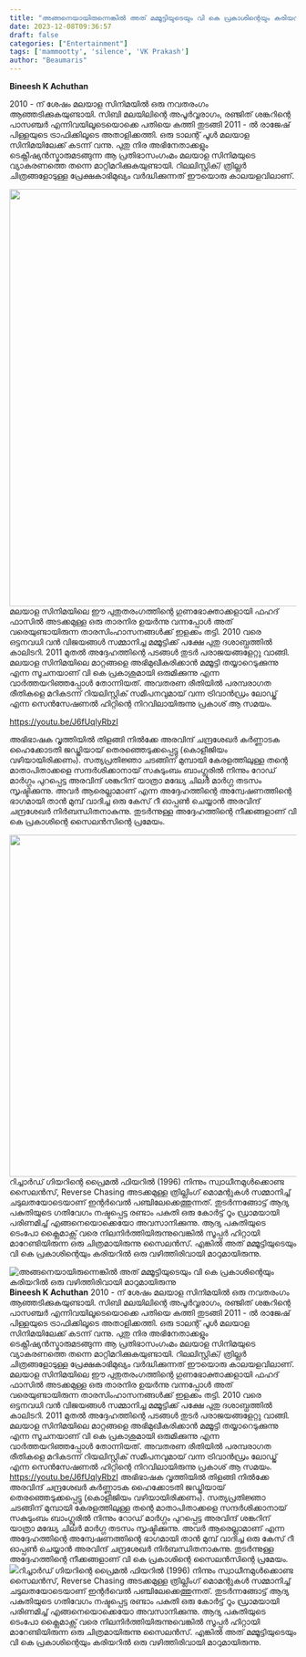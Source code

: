 ```yaml
---
title: "അങ്ങനെയായിരുന്നെങ്കിൽ അത് മമ്മൂട്ടിയുടെയും വി കെ പ്രകാശിന്റെയും കരിയറിൽ ഒരു വഴിത്തിരിവായി മാറുമായിരുന്നു"
date: 2023-12-08T09:36:57
draft: false
categories: ["Entertainment"]
tags: ['mammootty', 'silence', 'VK Prakash']
author: "Beaumaris"
---
```


<strong>Bineesh K Achuthan</strong>

2010 - ന് ശേഷം മലയാള സിനിമയിൽ ഒരു നവതരംഗം ആഞ്ഞടിക്കുകയുണ്ടായി. സിബി മലയിലിന്റെ അപൂർവ്വരാഗം, രഞ്ജിത് ശങ്കറിന്റെ പാസഞ്ചർ എന്നിവയിലൂടെയൊക്കെ പതിയെ കത്തി തുടങ്ങി 2011 - ൽ രാജേഷ് പിള്ളയുടെ ട്രാഫിക്കിലൂടെ അതാളിക്കത്തി. ഒരു ടാലന്റ് പൂൾ മലയാള സിനിമയിലേക്ക് കടന്ന് വന്നു. പുതു നിര അഭിനേതാക്കളും ടെക്നീഷ്യൻസ്മാരുമടങ്ങുന്ന ആ പ്രതിഭാസംഗംമം മലയാള സിനിമയുടെ വ്യാകരണത്തെ തന്നെ മാറ്റിമറിക്കുകയുണ്ടായി. റിലലിസ്റ്റിക്/ ത്രില്ലർ ചിത്രങ്ങളോടുള്ള പ്രേക്ഷകാഭിമുഖ്യം വർദ്ധിക്കുന്നത് ഈയൊരു കാലയളവിലാണ്.

<img class=" wp-image-433191 aligncenter" src="https://cdn.boolokam.com/articles/2023/12/ssvsvs.jpg" alt="" width="549" height="732" />മലയാള സിനിമയിലെ ഈ പുതുതരംഗത്തിന്റെ ഗുണഭോക്താക്കളായി ഫഹദ് ഫാസിൽ അടക്കമുള്ള ഒരു താരനിര ഉയർന്നു വന്നപ്പോൾ അത് വരെയുണ്ടായിരുന്ന താരസിംഹാസനങ്ങൾക്ക് ഇളക്കം തട്ടി. 2010 വരെ ഒട്ടനവധി വൻ വിജയങ്ങൾ സമ്മാനിച്ച മമ്മൂട്ടിക്ക് പക്ഷേ പുതു ദശാബ്ധത്തിൽ കാലിടറി. 2011 മുതൽ അദ്ദേഹത്തിന്റെ പടങ്ങൾ തുടർ പരാജയങ്ങളേറ്റു വാങ്ങി. മലയാള സിനിമയിലെ മാറ്റങ്ങളെ അഭിമുഖീകരിക്കാൻ മമ്മൂട്ടി തയ്യാറെടുക്കുന്നു എന്ന സൂചനയാണ് വി കെ പ്രകാശുമായി ഒരുമിക്കുന്നു എന്ന വാർത്തയറിഞ്ഞപ്പോൾ തോന്നിയത്. അവതരണ രീതിയിൽ പരമ്പരാഗത രീതികളെ മറികടന്ന് റിയലിസ്റ്റിക് സമീപനവുമായ് വന്ന ട്രിവാൻഡ്രം ലോഡ്ജ് എന്ന സെൻസേഷണൽ ഹിറ്റിന്റെ നിറവിലായിരുന്നു പ്രകാശ് ആ സമയം.

https://youtu.be/J6fUqlyRbzI

അഭിഭാഷക വൃത്തിയിൽ തിളങ്ങി നിൽക്കേ അരവിന്ദ് ചന്ദ്രശേഖർ കർണ്ണാടക ഹൈക്കോടതി ജഡ്ജിയായ് തെരഞ്ഞെടുക്കപ്പെട്ടു (കൊളീജിയം വഴിയായിരിക്കണം). സത്യപ്രതിജ്ഞാ ചടങ്ങിന് മുമ്പായി കേരളത്തിലുള്ള തന്റെ മാതാപിതാക്കളെ സന്ദർശിക്കാനായ് സകുടുംബം ബാംഗ്ലൂരിൽ നിന്നും റോഡ് മാർഗ്ഗം പുറപ്പെട്ട അരവിന്ദ് ശങ്കറിന് യാത്രാ മദ്ധ്യേ ചിലർ മാർഗ്ഗ തടസം സൃഷ്ടിക്കുന്നു. അവർ ആരെല്ലാമാണ് എന്ന അദ്ദേഹത്തിന്റെ അന്വേഷണത്തിന്റെ ഭാഗമായി താൻ മുമ്പ് വാദിച്ച ഒരു കേസ് റീ ഓപ്പൺ ചെയ്യാൻ അരവിന്ദ് ചന്ദ്രശേഖർ നിർബന്ധിതനാകുന്നു. തുടർന്നുള്ള അദ്ദേഹത്തിന്റെ നീക്കങ്ങളാണ് വി കെ പ്രകാശിന്റെ സൈലൻസിന്റെ പ്രമേയം.

<img class="alignnone size-full wp-image-433193" src="https://cdn.boolokam.com/articles/2023/12/fffqfffqf.jpg" alt="" width="800" height="600" />റിച്ചാർഡ് ഗിയറിന്റെ പ്രൈമൽ ഫിയറിൽ (1996) നിന്നും സ്വാധീനമുൾക്കൊണ്ട സൈലൻസ്, Reverse Chasing അടക്കമുള്ള ത്രില്ലിംഗ് മൊമന്റുകൾ സമ്മാനിച്ച് ചടുലതയോടെയാണ് ഇന്റർവെൽ പഞ്ചിലേക്കെത്തുന്നത്. തുടർന്നങ്ങോട്ട് ആദ്യ പകുതിയുടെ ഗതിവേഗം നഷ്ടപ്പെട്ട രണ്ടാം പകുതി ഒരു കോർട്ട് റൂം ഡ്രാമയായി പരിണമിച്ച് എങ്ങനെയൊക്കെയോ അവസാനിക്കുന്നു. ആദ്യ പകുതിയുടെ ടെംപോ ക്ലൈമാക്സ് വരെ നിലനിർത്തിയിരുന്നുവെങ്കിൽ സൂപ്പർ ഹിറ്റായി മാറേണ്ടിയിരുന്ന ഒരു ചിത്രമായിരുന്നു സൈലൻസ്. എങ്കിൽ അത് മമ്മൂട്ടിയുടെയും വി കെ പ്രകാശിന്റെയും കരിയറിൽ ഒരു വഴിത്തിരിവായി മാറുമായിരുന്നു.


![അങ്ങനെയായിരുന്നെങ്കിൽ അത് മമ്മൂട്ടിയുടെയും വി കെ പ്രകാശിന്റെയും കരിയറിൽ ഒരു വഴിത്തിരിവായി മാറുമായിരുന്നു](https://cdn.boolokam.com/articles/2023/12/ssvsvs.jpg)**Bineesh K Achuthan** 2010 - ന് ശേഷം മലയാള സിനിമയിൽ ഒരു നവതരംഗം ആഞ്ഞടിക്കുകയുണ്ടായി. സിബി മലയിലിന്റെ അപൂർവ്വരാഗം, രഞ്ജിത് ശങ്കറിന്റെ പാസഞ്ചർ എന്നിവയിലൂടെയൊക്കെ പതിയെ കത്തി തുടങ്ങി 2011 - ൽ രാജേഷ് പിള്ളയുടെ ട്രാഫിക്കിലൂടെ അതാളിക്കത്തി. ഒരു ടാലന്റ് പൂൾ മലയാള സിനിമയിലേക്ക് കടന്ന് വന്നു. പുതു നിര അഭിനേതാക്കളും ടെക്നീഷ്യൻസ്മാരുമടങ്ങുന്ന ആ പ്രതിഭാസംഗംമം മലയാള സിനിമയുടെ വ്യാകരണത്തെ തന്നെ മാറ്റിമറിക്കുകയുണ്ടായി. റിലലിസ്റ്റിക്/ ത്രില്ലർ ചിത്രങ്ങളോടുള്ള പ്രേക്ഷകാഭിമുഖ്യം വർദ്ധിക്കുന്നത് ഈയൊരു കാലയളവിലാണ്. മലയാള സിനിമയിലെ ഈ പുതുതരംഗത്തിന്റെ ഗുണഭോക്താക്കളായി ഫഹദ് ഫാസിൽ അടക്കമുള്ള ഒരു താരനിര ഉയർന്നു വന്നപ്പോൾ അത് വരെയുണ്ടായിരുന്ന താരസിംഹാസനങ്ങൾക്ക് ഇളക്കം തട്ടി. 2010 വരെ ഒട്ടനവധി വൻ വിജയങ്ങൾ സമ്മാനിച്ച മമ്മൂട്ടിക്ക് പക്ഷേ പുതു ദശാബ്ധത്തിൽ കാലിടറി. 2011 മുതൽ അദ്ദേഹത്തിന്റെ പടങ്ങൾ തുടർ പരാജയങ്ങളേറ്റു വാങ്ങി. മലയാള സിനിമയിലെ മാറ്റങ്ങളെ അഭിമുഖീകരിക്കാൻ മമ്മൂട്ടി തയ്യാറെടുക്കുന്നു എന്ന സൂചനയാണ് വി കെ പ്രകാശുമായി ഒരുമിക്കുന്നു എന്ന വാർത്തയറിഞ്ഞപ്പോൾ തോന്നിയത്. അവതരണ രീതിയിൽ പരമ്പരാഗത രീതികളെ മറികടന്ന് റിയലിസ്റ്റിക് സമീപനവുമായ് വന്ന ട്രിവാൻഡ്രം ലോഡ്ജ് എന്ന സെൻസേഷണൽ ഹിറ്റിന്റെ നിറവിലായിരുന്നു പ്രകാശ് ആ സമയം. https://youtu.be/J6fUqlyRbzI അഭിഭാഷക വൃത്തിയിൽ തിളങ്ങി നിൽക്കേ അരവിന്ദ് ചന്ദ്രശേഖർ കർണ്ണാടക ഹൈക്കോടതി ജഡ്ജിയായ് തെരഞ്ഞെടുക്കപ്പെട്ടു (കൊളീജിയം വഴിയായിരിക്കണം). സത്യപ്രതിജ്ഞാ ചടങ്ങിന് മുമ്പായി കേരളത്തിലുള്ള തന്റെ മാതാപിതാക്കളെ സന്ദർശിക്കാനായ് സകുടുംബം ബാംഗ്ലൂരിൽ നിന്നും റോഡ് മാർഗ്ഗം പുറപ്പെട്ട അരവിന്ദ് ശങ്കറിന് യാത്രാ മദ്ധ്യേ ചിലർ മാർഗ്ഗ തടസം സൃഷ്ടിക്കുന്നു. അവർ ആരെല്ലാമാണ് എന്ന അദ്ദേഹത്തിന്റെ അന്വേഷണത്തിന്റെ ഭാഗമായി താൻ മുമ്പ് വാദിച്ച ഒരു കേസ് റീ ഓപ്പൺ ചെയ്യാൻ അരവിന്ദ് ചന്ദ്രശേഖർ നിർബന്ധിതനാകുന്നു. തുടർന്നുള്ള അദ്ദേഹത്തിന്റെ നീക്കങ്ങളാണ് വി കെ പ്രകാശിന്റെ സൈലൻസിന്റെ പ്രമേയം. ![](https://cdn.boolokam.com/articles/2023/12/fffqfffqf.jpg)റിച്ചാർഡ് ഗിയറിന്റെ പ്രൈമൽ ഫിയറിൽ (1996) നിന്നും സ്വാധീനമുൾക്കൊണ്ട സൈലൻസ്, Reverse Chasing അടക്കമുള്ള ത്രില്ലിംഗ് മൊമന്റുകൾ സമ്മാനിച്ച് ചടുലതയോടെയാണ് ഇന്റർവെൽ പഞ്ചിലേക്കെത്തുന്നത്. തുടർന്നങ്ങോട്ട് ആദ്യ പകുതിയുടെ ഗതിവേഗം നഷ്ടപ്പെട്ട രണ്ടാം പകുതി ഒരു കോർട്ട് റൂം ഡ്രാമയായി പരിണമിച്ച് എങ്ങനെയൊക്കെയോ അവസാനിക്കുന്നു. ആദ്യ പകുതിയുടെ ടെംപോ ക്ലൈമാക്സ് വരെ നിലനിർത്തിയിരുന്നുവെങ്കിൽ സൂപ്പർ ഹിറ്റായി മാറേണ്ടിയിരുന്ന ഒരു ചിത്രമായിരുന്നു സൈലൻസ്. എങ്കിൽ അത് മമ്മൂട്ടിയുടെയും വി കെ പ്രകാശിന്റെയും കരിയറിൽ ഒരു വഴിത്തിരിവായി മാറുമായിരുന്നു.
